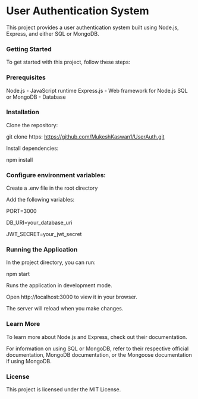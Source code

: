 # User Authentication System

This project provides a user authentication system built using Node.js, Express, and either SQL or MongoDB.

### Getting Started

To get started with this project, follow these steps:

### Prerequisites

Node.js - JavaScript runtime
Express.js - Web framework for Node.js
SQL or MongoDB - Database

### Installation

Clone the repository:

git clone https: https://github.com/MukeshKaswan1/UserAuth.git

Install dependencies:

npm install

### Configure environment variables:

Create a .env file in the root directory

Add the following variables:

PORT=3000

DB_URI=your_database_uri

JWT_SECRET=your_jwt_secret

### Running the Application

In the project directory, you can run:

npm start

Runs the application in development mode.

Open http://localhost:3000 to view it in your browser.

The server will reload when you make changes.

### Learn More

To learn more about Node.js and Express, check out their documentation.

For information on using SQL or MongoDB, refer to their respective official documentation, MongoDB documentation, or the Mongoose documentation if using MongoDB.

### License

This project is licensed under the MIT License.

